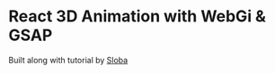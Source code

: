 # React 3D Animation with WebGi & GSAP


Built along with tutorial by [Sloba](https://www.youtube.com/watch?v=IyBhFma4H1A&t=10s)
